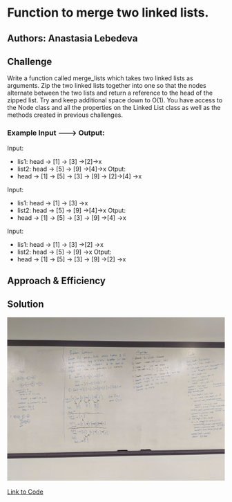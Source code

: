 # Function to merge two linked lists.

## Authors: Anastasia Lebedeva

## Challenge
Write a function called merge_lists which takes two linked lists as arguments. Zip the two linked lists together into one so that the nodes alternate between the two lists and return a reference to the head of the zipped list. Try and keep additional space down to O(1). You have access to the Node class and all the properties on the Linked List class as well as the methods created in previous challenges.

### Example Input ---> Output:
Input:
* lis1: head -> [1] -> [3] ->[2]->x
* list2: head -> [5] -> [9] ->[4]->x
Otput:
* head -> [1] -> [5] -> [3] -> [9] -> [2]->[4] ->x

Input:
* lis1: head -> [1] -> [3] ->x
* list2: head -> [5] -> [9] ->[4]->x
Otput:
* head -> [1] -> [5] -> [3] -> [9] ->[4] ->x

Input:
* lis1: head -> [1] -> [3] ->[2] ->x
* list2: head -> [5] -> [9] ->x
Otput:
* head -> [1] -> [5] -> [3] -> [9] ->[2] ->x


## Approach & Efficiency



## Solution
![Whiteboard Solution](https://github.com/nastinsk/python-data-structures-and-algorithms/blob/master/assets/ll-merge.jpg)

[Link to Code](https://github.com/nastinsk/python-data-structures-and-algorithms/blob/master/challenges/ll_merge/ll_merge.py)
